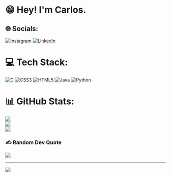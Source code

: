 # 😁 Hey! I'm Carlos.<br/>

## 🌐 Socials:
[![Instagram](https://img.shields.io/badge/Instagram-%23E4405F.svg?logo=Instagram&logoColor=white)](https://instagram.com/carlosalexandre.sds) [![LinkedIn](https://img.shields.io/badge/LinkedIn-%230077B5.svg?logo=linkedin&logoColor=white)](https://linkedin.com/in/www.linkedin.com/in/carlosalexandre422) 

# 💻 Tech Stack:
![C](https://img.shields.io/badge/c-%2300599C.svg?style=for-the-badge&logo=c&logoColor=white) ![CSS3](https://img.shields.io/badge/css3-%231572B6.svg?style=for-the-badge&logo=css3&logoColor=white) ![HTML5](https://img.shields.io/badge/html5-%23E34F26.svg?style=for-the-badge&logo=html5&logoColor=white) ![Java](https://img.shields.io/badge/java-%23ED8B00.svg?style=for-the-badge&logo=java&logoColor=white) ![Python](https://img.shields.io/badge/python-3670A0?style=for-the-badge&logo=python&logoColor=ffdd54)
# 📊 GitHub Stats:
![](https://github-readme-stats.vercel.app/api?username=carlosalexandre422&theme=dark&hide_border=false&include_all_commits=false&count_private=true)<br/>
![](https://github-readme-streak-stats.herokuapp.com/?user=carlosalexandre422&theme=dark&hide_border=false)<br/>
![](https://github-readme-stats.vercel.app/api/top-langs/?username=carlosalexandre422&theme=dark&hide_border=false&include_all_commits=false&count_private=true&layout=compact)


### ✍️ Random Dev Quote
![](https://quotes-github-readme.vercel.app/api?type=horizontal&theme=radical)

---
[![](https://visitcount.itsvg.in/api?id=carlosalexandre422&icon=6&color=2)](https://visitcount.itsvg.in)

<!-- Proudly created with GPRM ( https://gprm.itsvg.in ) -->

